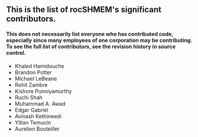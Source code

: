 ## This is the list of rocSHMEM's significant contributors.

#### This does not necessarily list everyone who has contributed code, especially since many employees of one corporation may be contributing. To see the full list of contributors, see the revision history in source control.

- Khaled Hamidouche
- Brandon Potter
- Michael LeBeane
- Rohit Zambre
- Kishore Punniyamurthy
- Ruchi Shah
- Muhammad A. Awad
- Edgar Gabriel
- Avinash Kethineedi
- Yiltan Temucin
- Aurelien Bouteiller